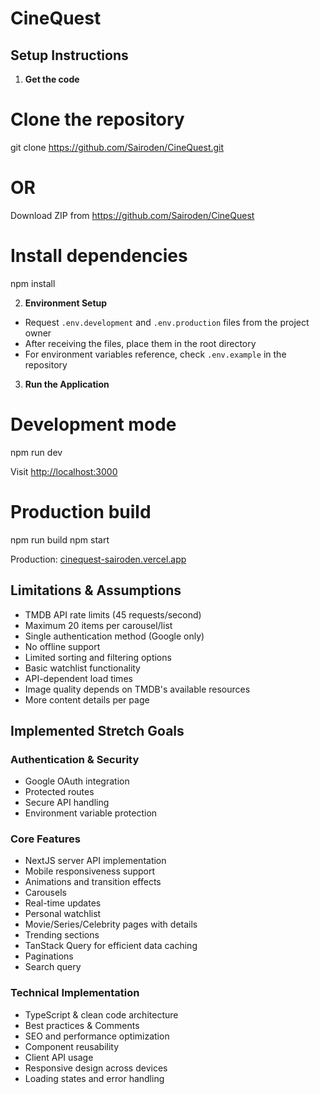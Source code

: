 # CineQuest

## Setup Instructions

1. **Get the code**

# Clone the repository

git clone https://github.com/Sairoden/CineQuest.git

# OR

Download ZIP from https://github.com/Sairoden/CineQuest

# Install dependencies

npm install

2. **Environment Setup**

- Request `.env.development` and `.env.production` files from the project owner
- After receiving the files, place them in the root directory
- For environment variables reference, check `.env.example` in the repository

3. **Run the Application**

# Development mode

npm run dev

Visit [http://localhost:3000](http://localhost:3000)

# Production build

npm run build
npm start

Production: [cinequest-sairoden.vercel.app](https://cinequest-sairoden.vercel.app)

## Limitations & Assumptions

- TMDB API rate limits (45 requests/second)
- Maximum 20 items per carousel/list
- Single authentication method (Google only)
- No offline support
- Limited sorting and filtering options
- Basic watchlist functionality
- API-dependent load times
- Image quality depends on TMDB's available resources
- More content details per page

## Implemented Stretch Goals

### Authentication & Security

- Google OAuth integration
- Protected routes
- Secure API handling
- Environment variable protection

### Core Features

- NextJS server API implementation
- Mobile responsiveness support
- Animations and transition effects
- Carousels
- Real-time updates
- Personal watchlist
- Movie/Series/Celebrity pages with details
- Trending sections
- TanStack Query for efficient data caching
- Paginations
- Search query

### Technical Implementation

- TypeScript & clean code architecture
- Best practices & Comments
- SEO and performance optimization
- Component reusability
- Client API usage
- Responsive design across devices
- Loading states and error handling
